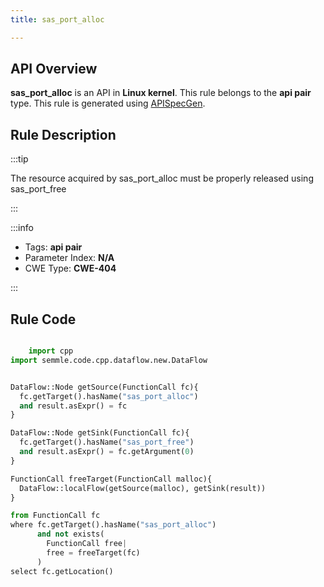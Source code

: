 ```yaml
---
title: sas_port_alloc

---
```



## API Overview
**sas_port_alloc** is an API in **Linux kernel**. This rule belongs to the **api pair** type. This rule is generated using [APISpecGen](../../tools/APISpecGen).
## Rule Description

:::tip

The resource acquired by sas_port_alloc must be properly released using sas_port_free

:::

:::info

- Tags: **api pair**
- Parameter Index: **N/A**
- CWE Type: **CWE-404**

:::

## Rule Code
```python

    import cpp
import semmle.code.cpp.dataflow.new.DataFlow


DataFlow::Node getSource(FunctionCall fc){
  fc.getTarget().hasName("sas_port_alloc")
  and result.asExpr() = fc
}

DataFlow::Node getSink(FunctionCall fc){
  fc.getTarget().hasName("sas_port_free")
  and result.asExpr() = fc.getArgument(0)
}

FunctionCall freeTarget(FunctionCall malloc){
  DataFlow::localFlow(getSource(malloc), getSink(result))
}

from FunctionCall fc
where fc.getTarget().hasName("sas_port_alloc")
      and not exists(
        FunctionCall free| 
        free = freeTarget(fc)
      )
select fc.getLocation()

    
```